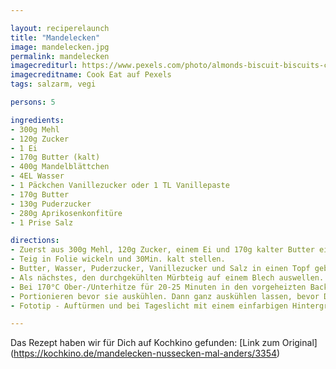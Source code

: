 ```yaml
---

layout: reciperelaunch
title: "Mandelecken"
image: mandelecken.jpg
permalink: mandelecken
imagecrediturl: https://www.pexels.com/photo/almonds-biscuit-biscuits-christmas-cookies-768888/
imagecreditname: Cook Eat auf Pexels
tags: salzarm, vegi

persons: 5

ingredients:
- 300g Mehl
- 120g Zucker
- 1 Ei
- 170g Butter (kalt)
- 400g Mandelblättchen
- 4EL Wasser
- 1 Päckchen Vanillezucker oder 1 TL Vanillepaste
- 170g Butter
- 130g Puderzucker
- 280g Aprikosenkonfitüre
- 1 Prise Salz

directions:
- Zuerst aus 300g Mehl, 120g Zucker, einem Ei und 170g kalter Butter einen Mürbteig kneten.
- Teig in Folie wickeln und 30Min. kalt stellen.
- Butter, Wasser, Puderzucker, Vanillezucker und Salz in einen Topf geben und erwärmen bis alles flüssig ist, bevor die Mandeln dazu kommen.
- Als nächstes, den durchgekühlten Mürbteig auf einem Blech auswellen. Erst mit Aprikosen Konfitüre dann mit der Mandelmasse gleichmässig bestreichen.
- Bei 170°C Ober-/Unterhitze für 20-25 Minuten in den vorgeheizten Backofen bis alles Goldgelb gebacken ist.
- Portionieren bevor sie auskühlen. Dann ganz auskühlen lassen, bevor Du sie mit Zitronenschlangen oder Schokolade verzierst.
- Fototip - Auftürmen und bei Tageslicht mit einem einfarbigen Hintergrund fotografieren.

---
```


Das Rezept haben wir für Dich auf Kochkino gefunden: [Link zum Original] (https://kochkino.de/mandelecken-nussecken-mal-anders/3354)
